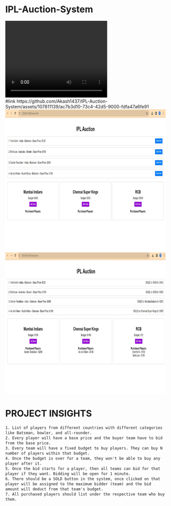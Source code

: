 # IPL-Auction-System

<video width="320" height="240" controls>
  <source src="

https://github.com/Akash1437/IPL-Auction-System/assets/107811139/14907fc4-ab0d-4ef2-a376-2809c255d3b1


" type="video/mp4">

</video>

 
 <br>
 #link
https://github.com/Akash1437/IPL-Auction-System/assets/107811139/ac7b3d10-73c4-42d5-9000-fdfa47a6fe91

<br>

<img src="IPL1.jpg" alt="ss" width="947" height="445">
<br>
<img src="IPL2.jpg" alt="ss2" width="947" height="445">

# PROJECT INSIGHTS

    1. List of players from different countries with different categories like Batsman, bowler, and all-rounder.
    2. Every player will have a base price and the buyer team have to bid from the base price.
    3. Every team will have a fixed budget to buy players. They can buy N number of players within that budget.
    4. Once the budget is over for a team, they won't be able to buy any player after it.
    5. Once the bid starts for a player, then all teams can bid for that player if they want. Bidding will be open for 1 minute.
    6. There should be a SOLD button in the system, once clicked on that player will be assigned to the maximum bidder (team) and the bid amount will deduct from that team's budget.
    7. All purchased players should list under the respective team who buy them.
